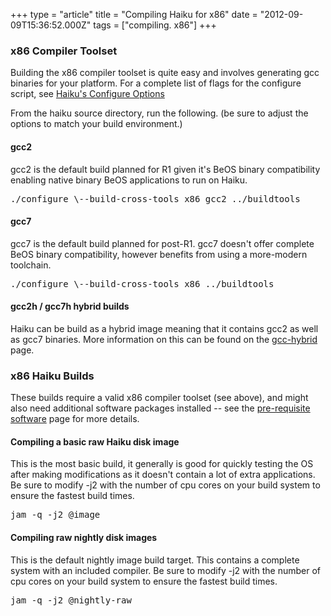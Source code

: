 +++
type = "article"
title = "Compiling Haiku for x86"
date = "2012-09-09T15:36:52.000Z"
tags = ["compiling. x86"]
+++

<h3>x86 Compiler Toolset</h3>
<p>Building the x86 compiler toolset is quite easy and involves generating gcc binaries for your platform. For a complete list of flags for the configure script, see <a href='/guides/building/configure'>Haiku's Configure Options</a></p>
<p>From the haiku source directory, run the following. (be sure to adjust the options to match your build environment.)
<h4>gcc2</h4>
<p>gcc2 is the default build planned for R1 given it's BeOS binary compatibility enabling native binary BeOS applications to run on Haiku.
<pre class="terminal">./configure \--build-cross-tools x86_gcc2 ../buildtools</pre></p>

<h4>gcc7</h4>
<p>gcc7 is the default build planned for post-R1. gcc7 doesn't offer complete BeOS binary compatibility, however benefits from using a more-modern toolchain.
<pre class="terminal">./configure \--build-cross-tools x86 ../buildtools</pre></p>

<h4>gcc2h / gcc7h hybrid builds</h4>
<p>Haiku can be build as a hybrid image meaning that it contains gcc2 as well as gcc7 binaries. More information on this can be found on the <a href='/guides/building/gcc-hybrid'>gcc-hybrid</a> page.</p>

<h3>x86 Haiku Builds</h3>
<p>These builds require a valid x86 compiler toolset (see above), and might also need additional software packages installed -- see the <a href="/guides/building/pre-reqs">pre-requisite software</a> page for more details.

<h4>Compiling a basic raw Haiku disk image</h4>
<p>This is the most basic build, it generally is good for quickly testing the OS after making modifications as it doesn't contain a lot of extra applications. Be sure to modify -j2 with the number of cpu cores on your build system to ensure the fastest build times.
<pre class="terminal">jam -q -j2 @image</pre>
</p>

<h4>Compiling raw nightly disk images</h4>
<p>This is the default nightly image build target. This contains a complete system with an included compiler. Be sure to modify -j2 with the number of cpu cores on your build system to ensure the fastest build times.
<pre class="terminal">jam -q -j2 @nightly-raw</pre>
</p>